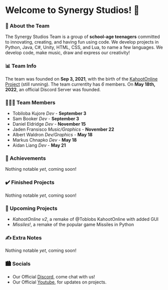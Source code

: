 # Welcome to Synergy Studios! 👋

### 🚀 About the Team
The Synergy Studios Team is a group of **school-age teenagers** committed to innovating, creating, and having fun using code. We develop projects in Python, Java, C#, Unity, HTML, CSS, and Lua, to name a few languages. We develop code, make music, draw and express our creativity!

### 📊 Team Info
The team was founded on **Sep 3, 2021**, with the birth of the [KahootOnline Project](https://github.com/Toblobs/kahootOnline) (still running). The team currentlty has *6* members. On **May 18th, 2022**, an official Discord Server was founded. 

### 🧑‍🤝‍🧑 Team Members
- Tobiloba Kujore *Dev* - **September 3**
- Sam Booker *Dev* - **September 3**
- Daniel Eldridge *Dev* - **November 15**
- Jaden Fransisco *Music/Graphics* - **November 22**
- Albert Waldron *Dev/Graphics* - **May 18**
- Markus Chnapko *Dev* - **May 18**
- Aidan Liang *Dev* - **May 21**

### 🥇 Achievements
Nothing notable *yet*, coming soon!

### ✔️ Finished Projects
Nothing notable *yet*, coming soon!

### 📝 Upcoming Projects
- *KahootOnline v2*, a remake of @Toblobs KahootOnline with added GUI
- *Missiles!*, a remake of the popular game Missiles in Python

### ✍️ Extra Notes
Nothing notable *yet*, coming soon!

### 🏙️ Socials
- Our Official [Discord](https://discord.gg/SynergyStudios), come chat with us!
- Our Official [Youtube](), for updates on projects.
